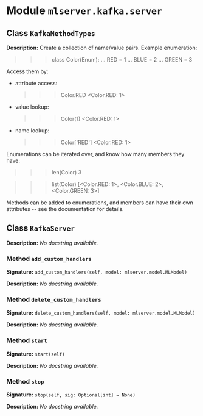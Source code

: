 # Module `mlserver.kafka.server`


## Class `KafkaMethodTypes`


**Description:**
Create a collection of name/value pairs.
Example enumeration:

>>> class Color(Enum):
...     RED = 1
...     BLUE = 2
...     GREEN = 3

Access them by:

- attribute access:

  >>> Color.RED
  <Color.RED: 1>

- value lookup:

  >>> Color(1)
  <Color.RED: 1>

- name lookup:

  >>> Color['RED']
  <Color.RED: 1>

Enumerations can be iterated over, and know how many members they have:

>>> len(Color)
3

>>> list(Color)
[<Color.RED: 1>, <Color.BLUE: 2>, <Color.GREEN: 3>]

Methods can be added to enumerations, and members can have their own
attributes -- see the documentation for details.

## Class `KafkaServer`


**Description:**
*No docstring available.*

### Method `add_custom_handlers`


**Signature:** `add_custom_handlers(self, model: mlserver.model.MLModel)`


**Description:**
*No docstring available.*

### Method `delete_custom_handlers`


**Signature:** `delete_custom_handlers(self, model: mlserver.model.MLModel)`


**Description:**
*No docstring available.*

### Method `start`


**Signature:** `start(self)`


**Description:**
*No docstring available.*

### Method `stop`


**Signature:** `stop(self, sig: Optional[int] = None)`


**Description:**
*No docstring available.*
